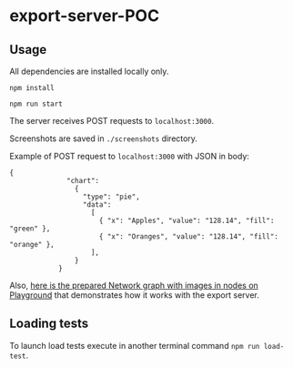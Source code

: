 # export-server-POC

## Usage

All dependencies are installed locally only.

`npm install`

`npm run start`

The server receives POST requests to `localhost:3000`.

Screenshots are saved in `./screenshots` directory.

Example of POST request to `localhost:3000` with JSON in body:

```
{
              "chart":
                {
                  "type": "pie",
                  "data":
                    [
                      { "x": "Apples", "value": "128.14", "fill": "green" },
                      { "x": "Oranges", "value": "128.14", "fill": "orange" },
                    ],
                }
            }
```

Also, [here is the prepared Network graph with images in nodes on Playground](https://playground.anychart.com/gTNmoegf/1) that demonstrates how it works with the export server.

## Loading tests

To launch load tests execute in another terminal command `npm run load-test`.